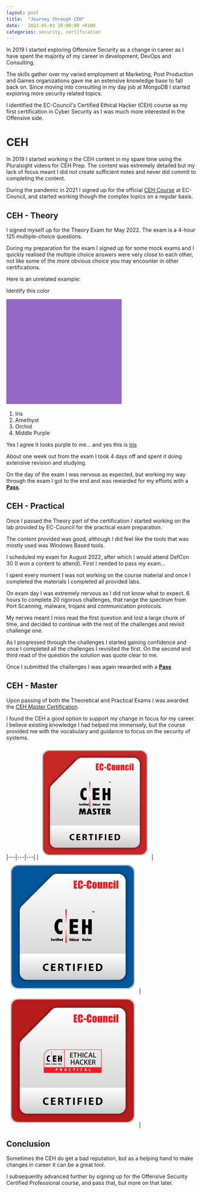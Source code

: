 ```yaml
---
layout: post
title:  "Journey through CEH"
date:   2023-05-03 20:00:00 +0100
categories: security, certification
---
```


In 2019 I started exploring Offensive Security as a change in career as I have spent the majority of my career in development, DevOps and Consulting.

The skills gather over my varied employment at Marketing, Post Production and Games organizations gave me an extensive knowledge base to fall back on. Since moving into consulting in my day job at MongoDB I started exploring more security related topics. 

I identified the EC-Council's Certified Ethical Hacker (CEH) course as my first certification in Cyber Security as I was much more interested in the Offensive side. 

# CEH 

In 2019 I started working n the CEH content in my spare time using the Pluralsight videos for CEH Prep. The content was extremely detailed but my lack of focus meant I did not create sufficient notes and never did commit to completing the content.

During the pandemic in 2021 I signed up for the official [CEH Course](https://www.eccouncil.org/train-certify/certified-ethical-hacker-ceh/) at EC-Council, and started working though the complex topics on a regular basis. 

## CEH - Theory

I signed myself up for the Theory Exam for May 2022. The exam is a 4-hour 125 multiple-choice questions. 

During my preparation for the exam I signed up for some mock exams and I quickly realised the multiple choice answers were very close to each other, not like some of the more obvious choice you may encounter in other certifications. 

Here is an unrelated example:

Identify this color

![|200](/assets/color.png)

1. Iris
2. Amethyst
3. Orchid
4. Middle Purple

Yes I agree it looks purple to me... and yes this is [Iris](https://www.color-meanings.com/shades-of-purple-color-names-html-hex-rgb-codes/)

About one week out from the exam I took 4 days off and spent it doing extensive revision and studying. 

On the day of the exam I was nervous as expected, but working my way through the exam I got to the end and was rewarded for my efforts with a [**Pass**](https://aspen.eccouncil.org/VerifyBadge?type=certification&a=IklI8VJJRcrxRV0qYAV/BJuaHuJQzzWZ2mUvNTvpYh4=).

## CEH - Practical

Once I passed the Theory part of the certification I started working on the lab provided by EC-Council for the practical exam preparation.

The content provided was good, although I did feel like the tools that was mostly used was Windows Based tools.

I scheduled my exam for August 2022, after which I would attend DefCon 30 (I won a content to attend). First I needed to pass my exam...

I spent every moment I was not working on the course material and once I completed the materials I completed all provided labs.

On exam day I was extremely nervous as I did not know what to expect. 6 hours to complete 20 rigorous challenges, that range the spectrum from Port Scanning, malware, trojans and communication protocols.

My nerves meant I miss read the first question and lost a large chunk of time, and decided to continue with the rest of the challenges and revisit challenge one.

As I progressed through the challenges I started gaining confidence and once I completed all the challenges I revisited the first. On the second and third read of the question the solution was quote clear to me. 

Once I submitted the challenges I was again rewarded with a [**Pass**](https://aspen.eccouncil.org/VerifyBadge?type=certification&a=VVUr2sh+obJViSmBkqkrXVjmuctLmvVQxfYIGVXNbdU=)

## CEH - Master

Upon passing of both the Theoretical and Practical Exams I was awarded the [CEH Master Certification](https://aspen.eccouncil.org/VerifyBadge?type=certification&a=VVUr2sh+obJViSmBkqkrXbilwSG7bu8Nqr+9ZhZ2aME=).

I found the CEH a good option to support my change in focus for my career. I believe existing knowledge I had helped me immensely, but the course provided me with the vocabulary and guidance to focus on the security of systems.


|---|---|---|
|![CEHMASTER_5FB43496785F.png](/assets/CEHMASTER_5FB43496785F.png)|![CEH_2E345519D3F7.png](/assets/CEH_2E345519D3F7.png)|![CEHPRACTICAL_5FB43496785F.png](/assets/CEHPRACTICAL_5FB43496785F.png)|

## Conclusion 

Sometimes the CEH do get a bad reputation, but as a helping hand to make changes in career it can be a great tool. 

I subsequently advanced further by signing up for the Offensive Security Certified Professional course, and pass that, but more on that later. 